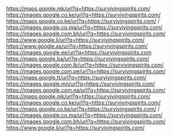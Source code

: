 https://maps.google.mk/url?q=https://survivingspirits.com/
https://images.google.co.ke/url?q=https://survivingspirits.com/
https://maps.google.co.ke/url?q=https://survivingspirits.com/ /
https://images.google.co.ma/url?q=https://survivingspirits.com/
https://images.google.com.bh/url?q=https://survivingspirits.com/
https://www.google.li/url?q=https://survivingspirits.com/
https://www.google.as/url?q=https://survivingspirits.com/
https://images.google.ee/url?q=https://survivingspirits.com
https://maps.google.ba/url?q=https://survivingspirits.com/
https://images.google.com.lb/url?q=https://survivingspirits.com/
https://images.google.com.pe/url?q=https://survivingspirits.com/
https://maps.google.tt/url?q=https://survivingspirits.com/
https://images.google.mn/url?q=https://survivingspirits.com/
https://images.google.com.na/url?q=https://survivingspirits.com/
https://maps.google.mk/url?q=https://survivingspirits.com/
https://images.google.co.ke/url?q=https://survivingspirits.com/
https://maps.google.co.ke/url?q=https://survivingspirits.com/ /
https://images.google.co.ma/url?q=https://survivingspirits.com/
https://images.google.com.bh/url?q=https://survivingspirits.com/
https://www.google.li/url?q=https://survivingspirits.com/
